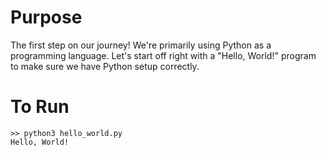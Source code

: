 # Purpose
The first step on our journey! We're primarily using Python as a programming language. Let's start off right with a "Hello, World!" program to make sure we have Python setup correctly.

# To Run
```
>> python3 hello_world.py
Hello, World!
```
